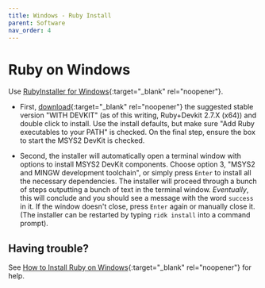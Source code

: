 ```yaml
---
title: Windows - Ruby Install
parent: Software
nav_order: 4
---
```


# Ruby on Windows

Use [RubyInstaller for Windows](https://rubyinstaller.org/){:target="_blank" rel="noopener"}.

- First, [download](https://rubyinstaller.org/downloads/){:target="_blank" rel="noopener"} the suggested stable version "WITH DEVKIT" (as of this writing, Ruby+Devkit 2.7.X (x64)) and double click to install. Use the install defaults, but make sure "Add Ruby executables to your PATH" is checked. On the final step, ensure the box to start the MSYS2 DevKit is checked.

- Second, the installer will automatically open a terminal window with options to install MSYS2 DevKit components. Choose option 3, "MSYS2 and MINGW development toolchain", or simply press `Enter` to install all the necessary dependencies. The installer will proceed through a bunch of steps outputting a bunch of text in the terminal window. *Eventually*, this will conclude and you should see a message with the word `success` in it. If the window doesn't close, press `Enter` again or manually close it. (The installer can be restarted by typing `ridk install` into a command prompt).

## Having trouble?
See [How to Install Ruby on Windows](https://lib-static.github.io/howto/howtos/installrubywindows.html){:target="_blank" rel="noopener"} for help.